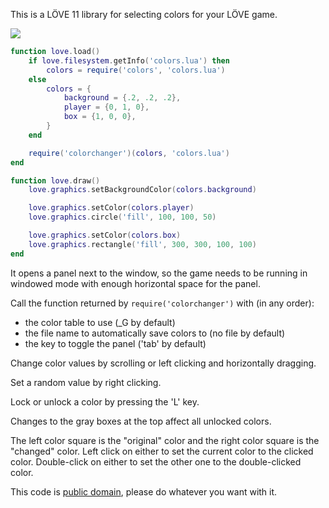 This is a LÖVE 11 library for selecting colors for your LÖVE game.

![](https://santoslove.github.io/colorchanger/colorchangerscreenshot.png)

```lua
function love.load()
    if love.filesystem.getInfo('colors.lua') then
        colors = require('colors', 'colors.lua')
    else
        colors = {
            background = {.2, .2, .2},
            player = {0, 1, 0},
            box = {1, 0, 0},
        }
    end

    require('colorchanger')(colors, 'colors.lua')
end

function love.draw()
    love.graphics.setBackgroundColor(colors.background)

    love.graphics.setColor(colors.player)
    love.graphics.circle('fill', 100, 100, 50)

    love.graphics.setColor(colors.box)
    love.graphics.rectangle('fill', 300, 300, 100, 100)
end
```

It opens a panel next to the window, so the game needs to be running in windowed mode with enough horizontal space for the panel.

Call the function returned by `require('colorchanger')` with (in any order):

* the color table to use (\_G by default)
* the file name to automatically save colors to (no file by default)
* the key to toggle the panel ('tab' by default)

Change color values by scrolling or left clicking and horizontally dragging.

Set a random value by right clicking.

Lock or unlock a color by pressing the 'L' key.

Changes to the gray boxes at the top affect all unlocked colors.

The left color square is the "original" color and the right color square is the "changed" color. Left click on either to set the current color to the clicked color. Double-click on either to set the other one to the double-clicked color.

This code is [public domain](https://creativecommons.org/publicdomain/zero/1.0/), please do whatever you want with it.

